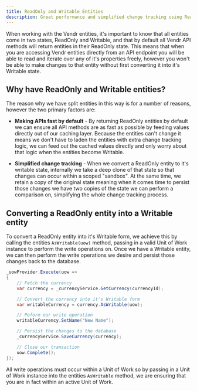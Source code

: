 ```yaml
---
title: ReadOnly and Writable Entities
description: Great performance and simplified change tracking using ReadOnly and Writable entities in Vendr, the eCommerce solution for Umbraco
---
```


When working with the Vendr entities, it's important to know that all entities come in two states, ReadOnly and Writable, and that by default all Vendr API methods will return entities in their ReadOnly state. This means that when you are accessing Vendr entities directly from an API endpoint you will be able to read and iterate over any of it's properties freely, however you won't be able to make changes to that entity without first converting it into it's Writable state.

## Why have ReadOnly and Writable entities?

The reason why we have split entities in this way is for a number of reasons, however the two primary factors are:

* **Making APIs fast by default** - By returning ReadOnly entities by default we can ensure all API methods are as fast as possible by feeding values directly out of our caching layer. Because the entities can't change it means we don't have to laden the entities with extra change tracking logic, we can feed out the cached values directly and only worry about that logic when the entities become Writable.

* **Simplified change tracking** - When we convert a ReadOnly entity to it's writable state, internally we take a deep clone of that state so that changes can occur within a scoped "sandbox". At the same time, we retain a copy of the original state meaning when it comes time to persist those changes we have two copies of the state we can perform a comparison on, simplifying the whole change tracking process.

## Converting a ReadOnly entity into a Writable entity

To convert a ReadOnly entity into it's Writable form, we achieve this by calling the entities `AsWritable(uow)` method, passing in a valid Unit of Work instance to perform the write operations on. Once we have a Writable entity, we can then perform the write operations we desire and persist those changes back to the database.

````csharp
_uowProvider.Execute(uow =>
{
    // Fetch the currency
    var currency = _currencyService.GetCurrency(currencyId);

    // Convert the currency into it's Writable form
    var writableCurrency = currency.AsWritable(uow);

    // Peform our write operation
    writableCurrency.SetName("New Name");

    // Persist the changes to the database
    _currencyService.SaveCurrency(currency);

    // Close our transaction
    uow.Complete();
});

````

<message-box type="info" heading="Remember">

All write operations must occur within a Unit of Work so by passing in a Unit of Work instance into the entities `AsWritable` method, we are ensuring that you are in fact within an active Unit of Work.

</message-box>